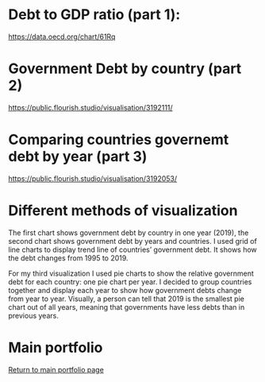 # Debt to GDP ratio (part 1): 
https://data.oecd.org/chart/61Rq

# Government Debt by country (part 2)
https://public.flourish.studio/visualisation/3192111/

# Comparing countries governemt debt by year (part 3)
https://public.flourish.studio/visualisation/3192053/

<div class="flourish-embed flourish-chart" data-src="visualisation/3192053" data-url="https://flo.uri.sh/visualisation/3192053/embed"><script src="https://public.flourish.studio/resources/embed.js"></script></div>

#  Different methods of visualization

The first chart shows government debt by country in one year (2019), the second chart shows government debt by years and countries. I used grid of line charts to display trend line of countries’ government debt. It shows how the debt changes from 1995 to 2019. 

For my third visualization I used pie charts to show the relative government debt for each country: one pie chart per year. I decided to group countries together and display each year to show how government debts change from year to year.  Visually, a person can tell that 2019 is the smallest pie chart out of all years, meaning that governments have less debts than in previous years. 


# Main portfolio
[Return to main portfolio page](README.md)
